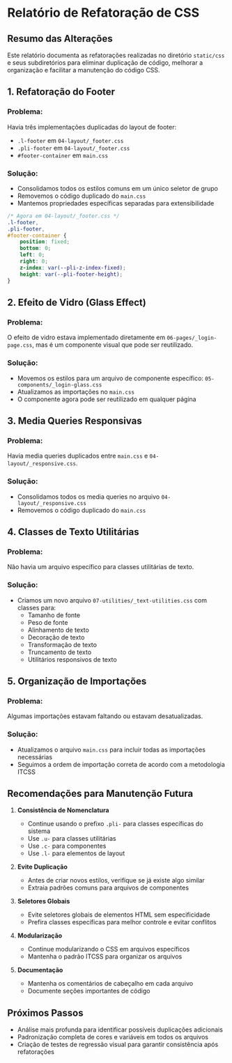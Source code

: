 # Relatório de Refatoração de CSS

## Resumo das Alterações

Este relatório documenta as refatorações realizadas no diretório `static/css` e seus subdiretórios para eliminar duplicação de código, melhorar a organização e facilitar a manutenção do código CSS.

## 1. Refatoração do Footer

### Problema:
Havia três implementações duplicadas do layout de footer:
- `.l-footer` em `04-layout/_footer.css`
- `.pli-footer` em `04-layout/_footer.css`
- `#footer-container` em `main.css`

### Solução:
- Consolidamos todos os estilos comuns em um único seletor de grupo
- Removemos o código duplicado do `main.css`
- Mantemos propriedades específicas separadas para extensibilidade

```css
/* Agora em 04-layout/_footer.css */
.l-footer,
.pli-footer,
#footer-container {
    position: fixed;
    bottom: 0;
    left: 0;
    right: 0;
    z-index: var(--pli-z-index-fixed);
    height: var(--pli-footer-height);
}
```

## 2. Efeito de Vidro (Glass Effect)

### Problema:
O efeito de vidro estava implementado diretamente em `06-pages/_login-page.css`, mas é um componente visual que pode ser reutilizado.

### Solução:
- Movemos os estilos para um arquivo de componente específico: `05-components/_login-glass.css`
- Atualizamos as importações no `main.css`
- O componente agora pode ser reutilizado em qualquer página

## 3. Media Queries Responsivas

### Problema:
Havia media queries duplicados entre `main.css` e `04-layout/_responsive.css`.

### Solução:
- Consolidamos todos os media queries no arquivo `04-layout/_responsive.css`
- Removemos o código duplicado do `main.css`

## 4. Classes de Texto Utilitárias

### Problema:
Não havia um arquivo específico para classes utilitárias de texto.

### Solução:
- Criamos um novo arquivo `07-utilities/_text-utilities.css` com classes para:
  - Tamanho de fonte
  - Peso de fonte
  - Alinhamento de texto
  - Decoração de texto
  - Transformação de texto
  - Truncamento de texto
  - Utilitários responsivos de texto

## 5. Organização de Importações

### Problema:
Algumas importações estavam faltando ou estavam desatualizadas.

### Solução:
- Atualizamos o arquivo `main.css` para incluir todas as importações necessárias
- Seguimos a ordem de importação correta de acordo com a metodologia ITCSS

## Recomendações para Manutenção Futura

1. **Consistência de Nomenclatura**
   - Continue usando o prefixo `.pli-` para classes específicas do sistema
   - Use `.u-` para classes utilitárias
   - Use `.c-` para componentes
   - Use `.l-` para elementos de layout

2. **Evite Duplicação**
   - Antes de criar novos estilos, verifique se já existe algo similar
   - Extraia padrões comuns para arquivos de componentes

3. **Seletores Globais**
   - Evite seletores globais de elementos HTML sem especificidade
   - Prefira classes específicas para melhor controle e evitar conflitos

4. **Modularização**
   - Continue modularizando o CSS em arquivos específicos
   - Mantenha o padrão ITCSS para organizar os arquivos

5. **Documentação**
   - Mantenha os comentários de cabeçalho em cada arquivo
   - Documente seções importantes de código

## Próximos Passos

- Análise mais profunda para identificar possíveis duplicações adicionais
- Padronização completa de cores e variáveis em todos os arquivos
- Criação de testes de regressão visual para garantir consistência após refatorações
